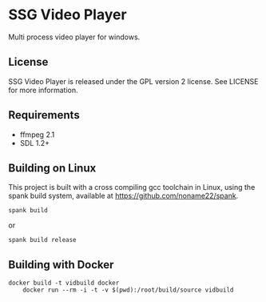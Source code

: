 # SSG Video Player
  Multi process video player for windows.

## License
  SSG Video Player is released under the GPL version 2 license. See LICENSE for more information.

## Requirements
  * ffmpeg 2.1
  * SDL 1.2+
  
## Building on Linux
  This project is built with a cross compiling gcc toolchain in Linux, using the spank build system, available at https://github.com/noname22/spank.
	
    spank build
  or

    spank build release 

## Building with Docker
    docker build -t vidbuild docker
		docker run --rm -i -t -v $(pwd):/root/build/source vidbuild
